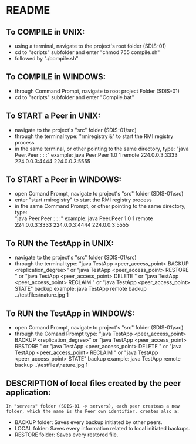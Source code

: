 # README #

## To COMPILE in UNIX: ##

 * using a terminal, navigate to the project's root folder (SDIS-01)	
 * cd to "scripts" subfolder and enter "chmod 755 compile.sh"	
 * followed by "./compile.sh"

## To COMPILE in WINDOWS: ##

 * through Command Prompt, navigate to root project Folder (SDIS-01)	
 * cd to "scripts" subfolder and enter "Compile.bat"	

## To START a Peer in UNIX: ##

 * navigate to the project's "src" folder (SDIS-01/src)
 * through the terminal type: "rmiregistry &" to start the RMI registry process
 * in the same terminal, or other pointing to the same directory, type:	
		"java Peer.Peer <protocolVersion> <serverID> <accessPoint> <MC>:<MCPort> <MCB>:<MCBPort> <MCR>:<MCRestore>"
	example: java Peer.Peer 1.0 1 remote 224.0.0.3:3333 224.0.0.3:4444 224.0.0.3:5555

## To START a Peer in WINDOWS: ##

 * open Comand Prompt, navigate to project's "src" folder (SDIS-01\src)
 * enter "start rmiregistry" to start the RMI registry process
 * in the same Command Prompt, or other pointing to the same directory, type:	
		"java Peer.Peer <protocolVersion> <serverID> <accessPoint> <MC>:<MCPort> <MCB>:<MCBPort> <MCR>:<MCRestore>"
	example: java Peer.Peer 1.0 1 remote 224.0.0.3:3333 224.0.0.3:4444 224.0.0.3:5555

## To RUN the TestApp in UNIX: ##

 * navigate to the project's "src" folder (SDIS-01/src)
 * through the terminal type:
		"java TestApp <peer_access_point> BACKUP <filepath> <replication_degree>" or
		"java TestApp <peer_access_point> RESTORE <filepath>" or
		"java TestApp <peer_access_point> DELETE <filepath>" or
		"java TestApp <peer_access_point> RECLAIM <space>" or
		"java TestApp <peer_access_point> STATE" 
	backup example: java TestApp remote backup ../testfiles/nature.jpg 1
    
## To RUN the TestApp in WINDOWS: ##

 * open Comand Prompt, navigate to project's "src" folder (SDIS-01\src)
 * through the Comand Prompt type:
		"java TestApp <peer_access_point> BACKUP <filepath> <replication_degree>" or
		"java TestApp <peer_access_point> RESTORE <filepath>" or
		"java TestApp <peer_access_point> DELETE <filepath>" or
		"java TestApp <peer_access_point> RECLAIM <space>" or
		"java TestApp <peer_access_point> STATE" 
	backup example: java TestApp remote backup ..\testfiles\nature.jpg 1

## DESCRIPTION of local files created by the peer application: ##

	In "servers" folder (SDIS-01 -> servers), each peer createas a new folder, which the name is the Peer own identifier, creates also a:
 * BACKUP folder: Saves every backup initiated by other peers.
 * LOCAL folder: Saves every information related to local initiated backups.
 * RESTORE folder: Saves every restored file.
